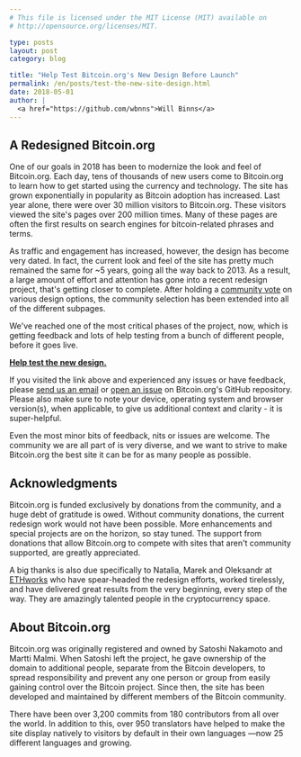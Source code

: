 ```yaml
---
# This file is licensed under the MIT License (MIT) available on
# http://opensource.org/licenses/MIT.

type: posts
layout: post
category: blog

title: "Help Test Bitcoin.org's New Design Before Launch"
permalink: /en/posts/test-the-new-site-design.html
date: 2018-05-01
author: |
  <a href="https://github.com/wbnns">Will Binns</a>
---
```


## A Redesigned Bitcoin.org

One of our goals in 2018 has been to modernize the look and feel of
Bitcoin.org. Each day, tens of thousands of new users come to Bitcoin.org to
learn how to get started using the currency and technology. The site has grown
exponentially in popularity as Bitcoin adoption has increased. Last year alone,
there were over 30 million visitors to Bitcoin.org. These visitors viewed the
site's pages over 200 million times. Many of these pages are often the first
results on search engines for bitcoin-related phrases and terms.

As traffic and engagement has increased, however, the design has become very
dated. In fact, the current look and feel of the site has pretty much remained
the same for ~5 years, going all the way back to 2013. As a result, a large
amount of effort and attention has gone into a recent redesign project, that's
getting closer to complete. After holding a [community vote](https://bitcoin.org/en/posts/vote-on-the-new-site-design)
on various design options, the community selection has been extended into all of
the different subpages.

We've reached one of the most critical phases of the project, now, which is
getting feedback and lots of help testing from a bunch of different people,
before it goes live.

**[Help test the new design.](https://staging.bitcoin.org/)**

If you visited the link above and experienced any issues or have feedback, please
[send us an email](mailto:will@bitcoin.org?subject=Redesign%20Feedback") or
[open an issue](https://github.com/bitcoin-dot-org/bitcoin.org/issues/new?title=Redesign%20Feedback)
on Bitcoin.org's GitHub repository. Please also make sure to note your device,
operating system and browser version(s), when applicable, to give us additional
context and clarity - it is super-helpful.

Even the most minor bits of feedback, nits or issues are welcome. The community
we are all part of is very diverse, and we want to strive to make Bitcoin.org
the best site it can be for as many people as possible.

## Acknowledgments

Bitcoin.org is funded exclusively by donations from the community, and a huge
debt of gratitude is owed. Without community donations, the current redesign
work would not have been possible. More enhancements and special projects are
on the horizon, so stay tuned. The support from donations that allow
Bitcoin.org to compete with sites that aren't community supported, are greatly
appreciated.

A big thanks is also due specifically to Natalia, Marek and Oleksandr at
[ETHworks](https://ethworks.io) who have spear-headed the redesign efforts,
worked tirelessly, and have delivered great results from the very beginning,
every step of the way. They are amazingly talented people in the cryptocurrency
space.

## About Bitcoin.org

Bitcoin.org was originally registered and owned by Satoshi Nakamoto and Martti
Malmi. When Satoshi left the project, he gave ownership of the domain to
additional people, separate from the Bitcoin developers, to spread
responsibility and prevent any one person or group from easily gaining control
over the Bitcoin project. Since then, the site has been developed and
maintained by different members of the Bitcoin community.

There have been over 3,200 commits from 180 contributors from all over the
world. In addition to this, over 950 translators have helped to make the site
display natively to visitors by default in their own languages —now 25
different languages and growing.
